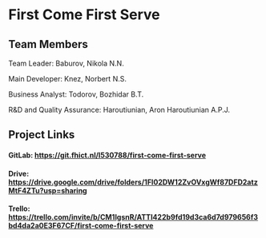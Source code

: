 # First Come First Serve

## Team Members

Team Leader: Baburov, Nikola N.N.

Main Developer: Knez, Norbert N.S.

Business Analyst: Todorov, Bozhidar B.T.

R&D and Quality Assurance: Haroutiunian, Aron Haroutiunian A.P.J.

## Project Links

#### GitLab: https://git.fhict.nl/I530788/first-come-first-serve
#### Drive: https://drive.google.com/drive/folders/1FI02DW12ZvOVxgWf87DFD2atzMtF4ZTu?usp=sharing
#### Trello: https://trello.com/invite/b/CM1IgsnR/ATTI422b9fd19d3ca6d7d979656f3bd4da2a0E3F67CF/first-come-first-serve
